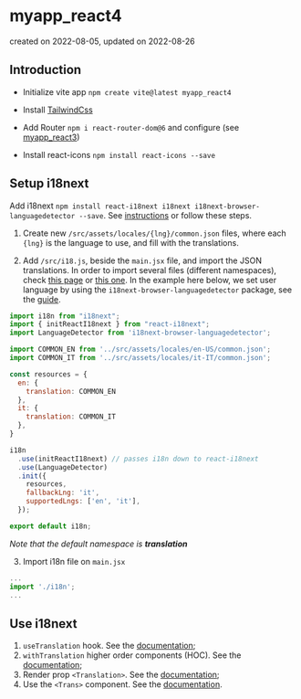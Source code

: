# myapp_react4

created on 2022-08-05, updated on 2022-08-26


## Introduction

- Initialize vite app `npm create vite@latest myapp_react4`

- Install [TailwindCss](https://tailwindcss.com/docs/guides/vite)

- Add Router `npm i react-router-dom@6` and configure (see [myapp_react3](https://github.com/andrealacamera/myapp_react3))

- Install react-icons `npm install react-icons --save`


## Setup i18next

Add i18next `npm install react-i18next i18next i18next-browser-languagedetector --save`. See [instructions](https://react.i18next.com/guides/quick-start) or follow these steps.

1. Create new `/src/assets/locales/{lng}/common.json` files, where each `{lng}` is the language to use, and fill with the translations.

2. Add `/src/i18.js`, beside the `main.jsx` file, and import the JSON translations. In order to import several files (different namespaces), check [this page](https://www.i18next.com/how-to/add-or-load-translations) or [this one](https://www.i18next.com/overview/api#addresourcebundle). In the example here below, we set user language by using the `i18next-browser-languagedetector` package, see the [guide](https://react.i18next.com/latest/using-with-hooks). 

```js
import i18n from "i18next";
import { initReactI18next } from "react-i18next";
import LanguageDetector from 'i18next-browser-languagedetector';

import COMMON_EN from '../src/assets/locales/en-US/common.json';
import COMMON_IT from '../src/assets/locales/it-IT/common.json';

const resources = {
  en: {
    translation: COMMON_EN
  },
  it: {
    translation: COMMON_IT
  },
}

i18n
  .use(initReactI18next) // passes i18n down to react-i18next
  .use(LanguageDetector)
  .init({
    resources,
    fallbackLng: 'it',
    supportedLngs: ['en', 'it'],
  });

export default i18n;
```
_Note that the default namespace is **translation**_

3. Import i18n file on `main.jsx`
```js
...
import './i18n';
...
```

## Use i18next

1. `useTranslation` hook. See the [documentation](https://react.i18next.com/latest/usetranslation-hook);
2. `withTranslation` higher order components (HOC). See the [documentation](https://react.i18next.com/latest/withtranslation-hoc);
3. Render prop `<Translation>`. See the [documentation](https://react.i18next.com/latest/translation-render-prop);
4. Use the `<Trans>` component. See the [documentation](https://react.i18next.com/latest/trans-component).

